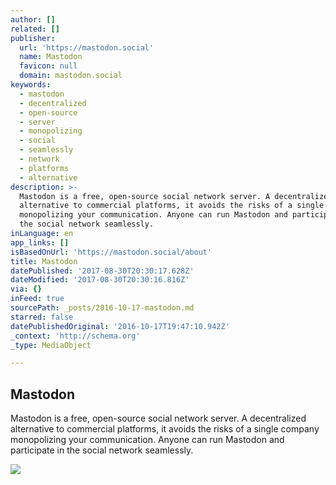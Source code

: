 ```yaml
---
author: []
related: []
publisher:
  url: 'https://mastodon.social'
  name: Mastodon
  favicon: null
  domain: mastodon.social
keywords:
  - mastodon
  - decentralized
  - open-source
  - server
  - monopolizing
  - social
  - seamlessly
  - network
  - platforms
  - alternative
description: >-
  Mastodon is a free, open-source social network server. A decentralized
  alternative to commercial platforms, it avoids the risks of a single company
  monopolizing your communication. Anyone can run Mastodon and participate in
  the social network seamlessly.
inLanguage: en
app_links: []
isBasedOnUrl: 'https://mastodon.social/about'
title: Mastodon
datePublished: '2017-08-30T20:30:17.628Z'
dateModified: '2017-08-30T20:30:16.816Z'
via: {}
inFeed: true
sourcePath: _posts/2016-10-17-mastodon.md
starred: false
datePublishedOriginal: '2016-10-17T19:47:10.942Z'
_context: 'http://schema.org'
_type: MediaObject

---
```

<article style=""><h1>Mastodon</h1><p>Mastodon is a free, open-source social network server. A decentralized alternative to commercial platforms, it avoids the risks of a single company monopolizing your communication. Anyone can run Mastodon and participate in the social network seamlessly.</p><img src="https://mastodon.social/assets/logo-ca8d0307b9250220c4ceddfa75167ec0cfe017904f2b6afa9db5637a91367085.png" /></article>
